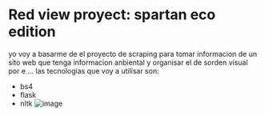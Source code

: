 # Red view proyect: spartan eco edition
yo voy a basarme de el proyecto de scraping para tomar informacion de un sito web que tenga informacion anbiental y organisar el de sorden visual por e ... las tecnologias que voy a utilisar son:
* bs4
* flask
* nltk
![image](https://github.com/user-attachments/assets/46083f16-1b15-4d04-9d08-ff6312af2502)
